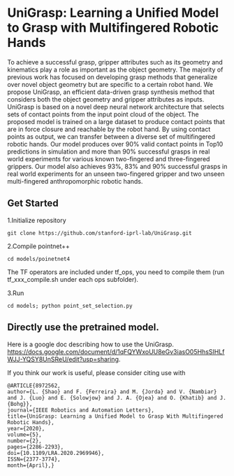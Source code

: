 # UniGrasp: Learning a Unified Model to Grasp with Multifingered Robotic Hands
To achieve a successful grasp, gripper attributes such as its geometry and kinematics play a role as important as the object
geometry. The majority of previous work has focused on developing grasp methods that generalize over novel object geometry but are
specific to a certain robot hand. We propose UniGrasp, an efficient data-driven grasp synthesis method that considers both the object
geometry and gripper attributes as inputs. UniGrasp is based on a novel deep neural network architecture that selects sets of contact
points from the input point cloud of the object. The proposed model is trained on a large dataset to produce contact points that
are in force closure and reachable by the robot hand. By using contact points as output, we can transfer between a diverse set of
multifingered robotic hands. Our model produces over 90% valid contact points in Top10 predictions in simulation and more than
90% successful grasps in real world experiments for various known two-fingered and three-fingered grippers. Our model also achieves
93%, 83% and 90% successful grasps in real world experiments for an unseen two-fingered gripper and two unseen multi-fingered
anthropomorphic robotic hands.

## Get Started
1.Initialize repository
```
git clone https://github.com/stanford-iprl-lab/UniGrasp.git
```

2.Compile pointnet++
```
cd models/poinetnet4
```

The TF operators are included under tf_ops, you need to compile them (run tf_xxx_compile.sh under each ops subfolder).

3.Run
```
cd models; python point_set_selection.py
```

## Directly use the pretrained model.
Here is a google doc describing how to use the UniGrasp. https://docs.google.com/document/d/1qFQYWxoUU8eGv3iasO05HhsSIHLfWJJ-YQSY8UnSReU/edit?usp=sharing.


If you think our work is useful, please consider citing use with
```
@ARTICLE{8972562,
author={L. {Shao} and F. {Ferreira} and M. {Jorda} and V. {Nambiar} and J. {Luo} and E. {Solowjow} and J. A. {Ojea} and O. {Khatib} and J. {Bohg}},
journal={IEEE Robotics and Automation Letters},
title={UniGrasp: Learning a Unified Model to Grasp With Multifingered Robotic Hands},
year={2020},
volume={5},
number={2},
pages={2286-2293},
doi={10.1109/LRA.2020.2969946},
ISSN={2377-3774},
month={April},}
```
